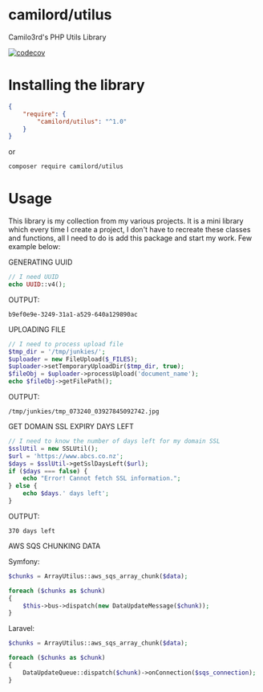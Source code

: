 # camilord/utilus
Camilo3rd's PHP Utils Library

[![codecov](https://codecov.io/gh/camilord/utilus/branch/master/graph/badge.svg)](https://codecov.io/gh/camilord/utilus)


# Installing the library
```json
{
    "require": {
        "camilord/utilus": "^1.0"
    }
}
```

or 

```bash
composer require camilord/utilus
```

# Usage

This library is my collection from my various projects. 
It is a mini library which every time I create a project, 
I don't have to recreate these classes and functions, 
all I need to do is add this package and start my work.
Few example below:

GENERATING UUID
```php
// I need UUID
echo UUID::v4();
```
OUTPUT:
 
``b9ef0e9e-3249-31a1-a529-640a129890ac``

UPLOADING FILE
```php
// I need to process upload file
$tmp_dir = '/tmp/junkies/';
$uploader = new FileUpload($_FILES);
$uploader->setTemporaryUploadDir($tmp_dir, true);
$fileObj = $uploader->processUpload('document_name');
echo $fileObj->getFilePath();
```
OUTPUT: 

``/tmp/junkies/tmp_073240_03927845092742.jpg``

GET DOMAIN SSL EXPIRY DAYS LEFT
```php
// I need to know the number of days left for my domain SSL
$sslUtil = new SSLUtil();
$url = 'https://www.abcs.co.nz';
$days = $sslUtil->getSslDaysLeft($url);
if ($days === false) {
    echo "Error! Cannot fetch SSL information.";
} else {
    echo $days.' days left';
}
```
OUTPUT: 

``370 days left``


AWS SQS CHUNKING DATA


Symfony:
```php
$chunks = ArrayUtilus::aws_sqs_array_chunk($data);

foreach ($chunks as $chunk) 
{
    $this->bus->dispatch(new DataUpdateMessage($chunk));
}
```

Laravel:
```php
$chunks = ArrayUtilus::aws_sqs_array_chunk($data);

foreach ($chunks as $chunk) 
{
    DataUpdateQueue::dispatch($chunk)->onConnection($sqs_connection);
}
```
